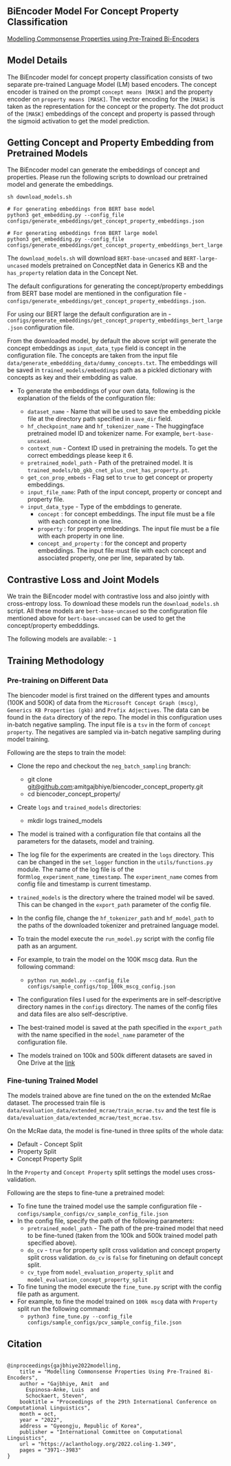## BiEncoder Model For Concept Property Classification

[Modelling Commonsense Properties using Pre-Trained Bi-Encoders](https://aclanthology.org/2022.coling-1.349/)

## Model Details
The BiEncoder model for concept property classification consists of two separate pre-trained Language Model (LM) based encoders. The concept encoder is trained on the prompt `concept means [MASK]` and the property encoder on `property means [MASK]`. The vector encoding for the `[MASK]` is taken as the representation for the concept or the property. The dot product of the `[MASK]` embeddings of the concept and property is passed through the sigmoid activation to get the model prediction.


## Getting Concept and Property Embedding from Pretrained Models

The BiEncoder model can generate the embeddings of concept and properties. Please run the following scripts to download our pretrained model and generate the embeddings.

```
sh download_models.sh

# For generating embeddings from BERT base model
python3 get_embedding.py --config_file configs/generate_embeddings/get_concept_property_embeddings.json

# For generating embeddings from BERT large model
python3 get_embedding.py --config_file configs/generate_embeddings/get_concept_property_embeddings_bert_large.json

```

The `download_models.sh` will download `BERT-base-uncased` and `BERT-large-uncased` models pretrained on ConceptNet data in Generics KB and the `has_property` relation data in the Concept Net. 

The default configurations for generating the concept/property embeddings from BERT base model are mentioned in the configuration file - `configs/generate_embeddings/get_concept_property_embeddings.json`.

For using our BERT large the default configuration are in - `configs/generate_embeddings/get_concept_property_embeddings_bert_large.json` configuration file. 

From the downloaded model, by default the above script will generate the concept embeddings as `input_data_type` field is concept in the configuration file. The concepts are taken from the input file `data/generate_embeddding_data/dummy_concepts.txt`. The embeddings will be saved in `trained_models/embeddings` path as a pickled dictionary with concepts as key and their embdding as value.             

<!-- - Run the `download_models.sh` bash script. This will download two `BERT-base-uncased` pretrained models. First the model pretrained on ConceptNet data in Generics KB plus the `has_property` relation data in the Concept Net. We refer to this data as `conceptnet_premium`. The second model is pretrained on `Microsoft Concept Graph (mscg)`, `Generics KB Properties (gkb)` and `Prefix Adjectives`. The model will be downloaded in the `trained_models` directory.
    - `bash download_models.sh`

- Once the model is downloaded run the `get_embedding.py` module with the configuration file as follows:

	- `python3 get_embedding.py --config_file configs/generate_embeddings/get_concept_property_embeddings.json`

- The above script will generate a pickled dictionary of concept/property in the `save_dir` field of configuration file. -->

- To generate the embeddings of your own data, following is the explanation of the fields of the configuration file:

	- `dataset_name` - Name that will be used to save the embedding pickle file at the directory path specified in `save_dir` field.
	- `hf_checkpoint_name` and `hf_tokenizer_name` - The huggingface pretrained model ID and tokenizer name. For example, `bert-base-uncased`.
	- `context_num` - Context ID used in pretraining the models. To get the correct embeddings please keep it 6.
	- `pretrained_model_path` - Path of the pretrained model. It is `trained_models/bb_gkb_cnet_plus_cnet_has_property.pt`.
	- `get_con_prop_embeds` - Flag set to `true` to get concept or property embeddings.
	- `input_file_name`: Path of the input concept, property or concept and property file. 
	- `input_data_type` - Type of the embddings to generate. 
		- `concept` : for concept embeddings. The input file must be a file with each concept in one line.
		- `property` : for property embeddings. The input file must be a file with each property in one line.
		- `concept_and_property` : for the concept and property embeddings. The input file must file with each concept and associated property, one per line, separated by tab. 
	

## Contrastive Loss and Joint Models

We train the BiEncoder model with contrastive loss and also jointly with cross-entropy loss. To download these models run the `download_models.sh` script. All these models are `bert-base-uncased` so the configuration file mentioned above for `bert-base-uncased` can be used to get the concept/property embedddings.

The following models are available:
	- `1`	




## Training Methodology 

### Pre-training on Different Data
The biencoder model is first trained on the different types and amounts (100K and 500K) of data from the `Microsoft Concept Graph (mscg)`, `Generics KB Properties (gkb)` and `Prefix Adjectives`. The data can be found in the `data` directory of the repo. The model in this configuration uses in-batch negative sampling. The input file is a `tsv` in the form of `concept property`. The negatives are sampled via in-batch negative sampling during model training.  

<!-- The `neg_batch_sampling` branch of the codebase contains the latest code.  -->

Following are the steps to train the model:
- Clone the repo and checkout the `neg_batch_sampling` branch:
	- git clone git@github.com:amitgajbhiye/biencoder_concept_property.git
	- cd biencoder_concept_property/
	<!-- - git checkout neg_batch_sampling -->
- Create `logs` and `trained_models` directories:
	- mkdir logs trained_models 
- The model is trained with a configuration file that contains all the parameters for the datasets, model and training. 
-  The log file for the experiments are created in the `logs` directory. This can be changed in the `set_logger`
function in the `utils/functions.py` module. The name of the log file is of the form`log_experiment_name_timestamp`. The `experiment_name` comes from config file and timestamp is current timestamp.
-  `trained_models` is the directory where the trained model wil be saved. This can be changed in the `export_path` parameter of the config file.
-  In the config file, change the `hf_tokenizer_path` and `hf_model_path` to the paths of the downloaded tokenizer and pretrained language model. 
- To train the model execute the `run_model.py` script with the config file path as an argument.
- For example, to train the model on the 100K mscg data. Run the following command: 
	 - `python run_model.py --config_file configs/sample_configs/top_100k_mscg_config.json`
- The configuration files I used for the experiments are in self-descriptive directory names in the `configs` directory. The names of the config files and data files are also self-descriptive.
- The best-trained model is saved at the path specified in the `export_path`  with the name specified in the `model_name` parameter of the configuration file.

- The models trained on 100k and 500k different datasets are saved in One Drive at the [link](https://cf.sharepoint.com/:f:/t/ELEXIR/EvB5Kj7yY_pLp8uExM6xqVYBl2PIz-uMsGBMwICmR8Se_A?e=bnnoN7 )

<!-- - The models are also available on Hawk. I have changed the `/scratch` partition permission, so they are readable. The models are saved in : 
	- 100k Models - `/scratch/c.scmag3/biencoder_concept_property/trained_models/100k_data_experiments`
	- 500k Models - `/scratch/c.scmag3/biencoder_concept_property/trained_models/500k_trained_models` -->


### Fine-tuning Trained Model

The models trained above are fine tuned on the on the extended McRae dataset. The processed train file is `data/evaluation_data/extended_mcrae/train_mcrae.tsv` and the test file is `data/evaluation_data/extended_mcrae/test_mcrae.tsv`.

On the McRae data, the model is fine-tuned in three splits of the whole data:
- Default - Concept Split
- Property Split
- Concept Property Split

In the `Property` and `Concept Property` split settings the model uses cross-validation. 

Following are the steps to fine-tune a pretrained model:

- To fine tune the trained model use the sample configuration file - `configs/sample_configs/cv_sample_config_file.json`
- In the config file, specify the path of the following parameters: 
	- `pretrained_model_path` - The path of the pre-trained model that need to be fine-tuned (taken from the 100k and 500k trained model path specified above).
	- `do_cv` - `true` for property split cross validation and concept property split cross validation. `do_cv` is `false` for finetuning on default concept split.   
	- `cv_type` from `model_evaluation_property_split` and `model_evaluation_concept_property_split`
- To fine tuning the model execute the `fine_tune.py` script with the config file path as argument.
- For example, to fine the model trained on `100k mscg` data with `Property` split run the following command:
	- `python3 fine_tune.py --config_file configs/sample_configs/pcv_sample_config_file.json`



## Citation

```

@inproceedings{gajbhiye2022modelling,
    title = "Modelling Commonsense Properties Using Pre-Trained Bi-Encoders",
    author = "Gajbhiye, Amit  and
      Espinosa-Anke, Luis  and
      Schockaert, Steven",
    booktitle = "Proceedings of the 29th International Conference on Computational Linguistics",
    month = oct,
    year = "2022",
    address = "Gyeongju, Republic of Korea",
    publisher = "International Committee on Computational Linguistics",
    url = "https://aclanthology.org/2022.coling-1.349",
    pages = "3971--3983"
}

```